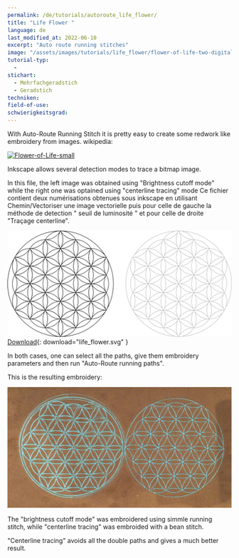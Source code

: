 ```yaml
---
permalink: /de/tutorials/autoroute_life_flower/
title: "Life Flower "
language: de
last_modified_at: 2022-06-10
excerpt: "Auto route running stitches"
image: "/assets/images/tutorials/life_flower/flower-of-life-two-digitalisation.svg"
tutorial-typ:
  - 
stichart:
  - Mehrfachgeradstich
  - Geradstich
techniken:
field-of-use:
schwierigkeitsgrad: 
---
```


With Auto-Route Running Stitch it is pretty easy to create  some redwork like embroidery from images.
wikipedia: 

<a title="Credit to the author, CC BY-SA 3.0 &lt;https://creativecommons.org/licenses/by-sa/3.0&gt;, via Wikimedia Commons" href="https://commons.wikimedia.org/wiki/File:Flower-of-Life-small.svg"><img width="512" alt="Flower-of-Life-small" src="https://upload.wikimedia.org/wikipedia/commons/thumb/0/08/Flower-of-Life-small.svg/512px-Flower-of-Life-small.svg.png"></a>

Inkscape allows several detection modes to trace a bitmap image.

In this file, the left image was obtained using "Brightness cutoff mode" while the right one was optained using "centerline tracing" mode
Ce fichier contient deux numérisations obtenues sous inkscape en utilisant Chemin/Vectoriser une image vectorielle puis  pour celle de gauche la méthode de detection " seuil de luminosité " et pour celle de droite "Traçage centerline".

![Sample](/assets/images/tutorials/life_flower/flower-of-life-two-digitalisation.svg)
[Download](/assets/images/tutorials/life_flower/flower-of-life-two-digitalisation.svg){: download="life_flower.svg" }

In both cases, one can select all the paths, give them embroidery parameters and then run "Auto-Route running paths".

This is the resulting embroidery:

![Sample](/assets/images/tutorials/life_flower/twolifeflower.jpg)

The "brightness cutoff mode" was embroidered using simmle running stitch, while "centerline tracing" was embroided with a bean stitch.

"Centerline tracing" avoids all the double paths and gives a much better result.


  

